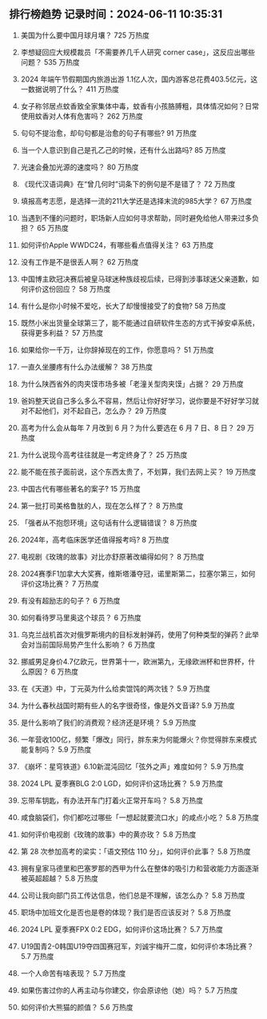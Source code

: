 
## 排行榜趋势 记录时间：2024-06-11 10:35:31
  
  1. 美国为什么要中国月球月壤？ 725 万热度
    
  2. 李想疑回应大规模裁员「不需要养几千人研究 corner case」，这反应出哪些问题？ 535 万热度
    
  3. 2024 年端午节假期国内旅游出游 1.1亿人次，国内游客总花费403.5亿元，这一数据说明了什么？ 411 万热度
    
  4. 女子称邻居点蚊香致全家集体中毒，蚊香有小孩胳膊粗，具体情况如何？日常使用蚊香对人体有危害吗？ 262 万热度
    
  5. 句句不提治愈，却句句都是治愈的句子有哪些? 91 万热度
    
  6. 当一个人意识到自己是孔乙己的时候，还有什么出路吗? 85 万热度
    
  7. 光速会叠加光源的速度吗？ 80 万热度
    
  8. 《现代汉语词典》在“曾几何时”词条下的例句是不是错了？ 72 万热度
    
  9. 填报高考志愿，是选择一流的211大学还是选择末流的985大学？ 67 万热度
    
  10. 当遇到不懂的问题时，职场新人应如何寻求帮助，同时避免给他人带来过多负担？ 65 万热度
    
  11. 如何评价Apple WWDC24，有哪些看点值得关注？ 63 万热度
    
  12. 没有工作是不是很丢人啊？ 62 万热度
    
  13. 中国博主欧冠决赛后被皇马球迷种族歧视后续，已得到涉事球迷父亲道歉，如何评价这份回应？ 58 万热度
    
  14. 有什么是你小时候不爱吃，长大了却慢慢接受了的食物? 58 万热度
    
  15. 既然小米出货量全球第三了，能不能通过自研软件生态的方式干掉安卓系统，获得更多利益？ 57 万热度
    
  16. 如果给你一千万，让你辞掉现在的工作，你愿意吗？ 51 万热度
    
  17. 一直久坐腰疼有什么办法缓解？ 38 万热度
    
  18. 为什么陕西省外的肉夹馍市场多被「老潼关型肉夹馍」占据？ 29 万热度
    
  19. 爸妈整天说自己多么多么不容易，然后让你好好学习，说你要是不好好学习就对不起他们，对不起自己，怎么办？ 29 万热度
    
  20. 高考为什么会从每年 7 月改到 6 月？为什么要选在 6 月 7 日、8 日？ 29 万热度
    
  21. 为什么说现今高考往往就是一考定终身了？ 25 万热度
    
  22. 能不能在孩子面前说，这个东西太贵了，不划算，我们去网上买？ 19 万热度
    
  23. 中国古代有哪些著名的案子? 15 万热度
    
  24. 第一批打司美格鲁肽的人，现在怎么样了？ 8 万热度
    
  25. 「强者从不抱怨环境」这句话有什么逻辑错误？ 8 万热度
    
  26. 2024年，高考临床医学还值得报考吗? 8 万热度
    
  27. 电视剧《玫瑰的故事》对比亦舒原著改编得如何？ 8 万热度
    
  28. 2024赛季F1加拿大大奖赛，维斯塔潘夺冠，诺里斯第二，拉塞尔第三，如何评价这场比赛？ 7 万热度
    
  29. 有没有超励志的句子？ 6 万热度
    
  30. 如何看待罗马里奥这个球员？ 6 万热度
    
  31. 乌克兰战机首次对俄罗斯境内的目标发射弹药，使用了何种类型的弹药？此举会对当前国际局势产生什么影响？ 6 万热度
    
  32. 挪威男足身价4.7亿欧元，世界第十一，欧洲第九，无缘欧洲杯和世界杯，什么原因？ 6 万热度
    
  33. 在《天道》中，丁元英为什么给卖馄饨的两次钱？ 5.9 万热度
    
  34. 为什么春秋战国时期有些人的名字很奇怪，像是外文音译? 5.9 万热度
    
  35. 是什么影响了我们的消费观？经济还是环境？ 5.9 万热度
    
  36. 一年营收100亿，频繁「爆改」同行，胖东来为何能爆火？你觉得胖东来模式能复制吗？ 5.9 万热度
    
  37. 《崩坏：星穹铁道》6.10新混沌回忆「弦外之声」难度如何？ 5.9 万热度
    
  38. 2024 LPL 夏季赛BLG 2:0 LGD，如何评价这场比赛？ 5.9 万热度
    
  39. 忘带车钥匙，有办法开车门打着火正常开车吗？ 5.8 万热度
    
  40. 咸食脑袋们，你们都吃过哪些「一想起就要流口水」的咸点小吃？ 5.8 万热度
    
  41. 如何评价电视剧《玫瑰的故事》中的黄亦玫？ 5.8 万热度
    
  42. 第 28 次参加高考的梁实：「语文预估 110 分」，如何评价此事？ 5.8 万热度
    
  43. 拥有皇家马德里和巴塞罗那的西甲为什么在整体的吸引力和营收能力方面逐渐被英超超越？ 5.8 万热度
    
  44. 公司让我向部门员工传达信息，他们总是不理解，该怎么办？ 5.8 万热度
    
  45. 职场中加班文化是否也是卷的体现？我们是否应该反对？ 5.8 万热度
    
  46. 2024 LPL 夏季赛FPX 0:2 EDG，如何评价这场比赛？ 5.7 万热度
    
  47. U19国青2-0韩国U19夺四国赛冠军，刘诚宇梅开二度，如何评价本场比赛？ 5.7 万热度
    
  48. 一个人命苦有啥表现？ 5.7 万热度
    
  49. 如果伤害过你的人再主动与你建交，你会原谅他（她）吗？ 5.7 万热度
    
  50. 如何评价大熊猫的颜值？ 5.6 万热度
    